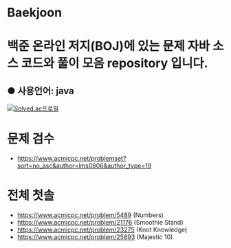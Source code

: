 # Baekjoon
백준 온라인 저지(BOJ)에 있는 문제 자바 소스 코드와 풀이 모음 repository 입니다.
=
● 사용언어: java
-
[![Solved.ac프로필](http://mazassumnida.wtf/api/v2/generate_badge?boj=lms0806)](https://solved.ac/lms0806)

# 문제 검수
- https://www.acmicpc.net/problemset?sort=no_asc&author=lms0806&author_type=19

# 전체 첫솔
 - https://www.acmicpc.net/problem/5489 (Numbers)
 - https://www.acmicpc.net/problem/21176 (Smoothie Stand)
 - https://www.acmicpc.net/problem/23275 (Knot Knowledge)
 - https://www.acmicpc.net/problem/25893 (Majestic 10)
